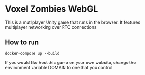 # Voxel Zombies WebGL

This is a mutliplayer Unity game that runs in the browser. It features multiplayer networking over RTC connections.

## How to run

```docker-compose up --build```

If you would like host this game on your own website,
change the environment variable DOMAIN to one that you control.

